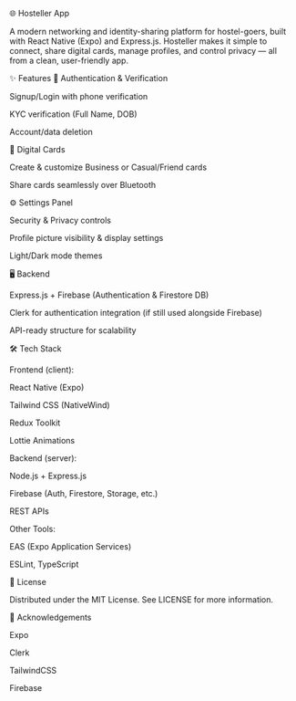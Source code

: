 🌐 Hosteller App

A modern networking and identity-sharing platform for hostel-goers, built with React Native (Expo) and Express.js.
Hosteller makes it simple to connect, share digital cards, manage profiles, and control privacy — all from a clean, user-friendly app.

✨ Features
🔐 Authentication & Verification

Signup/Login with phone verification

KYC verification (Full Name, DOB)

Account/data deletion

🎴 Digital Cards

Create & customize Business or Casual/Friend cards

Share cards seamlessly over Bluetooth

⚙️ Settings Panel

Security & Privacy controls

Profile picture visibility & display settings

Light/Dark mode themes

🖥️ Backend

Express.js + Firebase (Authentication & Firestore DB)

Clerk for authentication integration (if still used alongside Firebase)

API-ready structure for scalability

🛠️ Tech Stack

Frontend (client):

React Native (Expo)

Tailwind CSS (NativeWind)

Redux Toolkit

Lottie Animations

Backend (server):

Node.js + Express.js

Firebase (Auth, Firestore, Storage, etc.)

REST APIs

Other Tools:

EAS (Expo Application Services)

ESLint, TypeScript


📜 License

Distributed under the MIT License. See LICENSE for more information.

🌟 Acknowledgements

Expo

Clerk

TailwindCSS

Firebase
